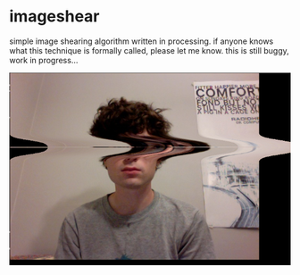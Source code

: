 # imageshear

simple image shearing algorithm written in processing. if anyone knows what this technique is formally called, please let me know.
this is still buggy, work in progress...

![imageshear screenshot](/imageshear-screenshot.png)
